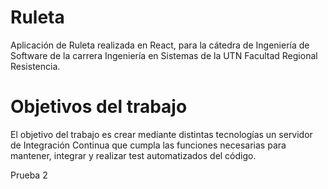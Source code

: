 # Ruleta

Aplicación de Ruleta realizada en React, para la cátedra de Ingeniería de Software de la carrera Ingeniería en Sistemas de la UTN Facultad Regional Resistencia.


# Objetivos del trabajo

El objetivo del trabajo es crear mediante distintas tecnologías un servidor de Integración Continua que cumpla las funciones necesarias para mantener, integrar y realizar test automatizados del código.

Prueba 2


